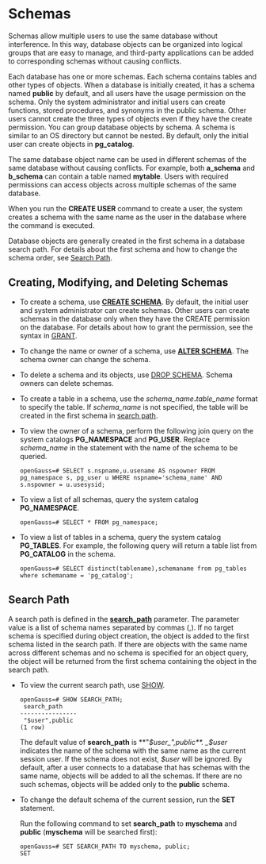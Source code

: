 # Schemas<a name="EN-US_TOPIC_0289900181"></a>

Schemas allow multiple users to use the same database without interference. In this way, database objects can be organized into logical groups that are easy to manage, and third-party applications can be added to corresponding schemas without causing conflicts.

Each database has one or more schemas. Each schema contains tables and other types of objects. When a database is initially created, it has a schema named  **public**  by default, and all users have the usage permission on the schema. Only the system administrator and initial users can create functions, stored procedures, and synonyms in the public schema. Other users cannot create the three types of objects even if they have the create permission. You can group database objects by schema. A schema is similar to an OS directory but cannot be nested. By default, only the initial user can create objects in  **pg\_catalog**.

The same database object name can be used in different schemas of the same database without causing conflicts. For example, both  **a\_schema**  and  **b\_schema**  can contain a table named  **mytable**. Users with required permissions can access objects across multiple schemas of the same database.

When you run the  **CREATE USER**  command to create a user, the system creates a schema with the same name as the user in the database where the command is executed.

Database objects are generally created in the first schema in a database search path. For details about the first schema and how to change the schema order, see  [Search Path](#en-us_topic_0283137084_en-us_topic_0237121104_en-us_topic_0156599225_section03655314403).

## Creating, Modifying, and Deleting Schemas<a name="en-us_topic_0283137084_en-us_topic_0237121104_en-us_topic_0156599225_section0594124724510"></a>

-   To create a schema, use  **[CREATE SCHEMA](../SQLReference/create-schema.md)**. By default, the initial user and system administrator can create schemas. Other users can create schemas in the database only when they have the CREATE permission on the database. For details about how to grant the permission, see the syntax in  [GRANT](../SQLReference/grant.md).
-   To change the name or owner of a schema, use  **[ALTER SCHEMA](../SQLReference/alter-schema.md)**. The schema owner can change the schema.
-   To delete a schema and its objects, use  [DROP SCHEMA](../SQLReference/drop-schema.md). Schema owners can delete schemas.
-   To create a table in a schema, use the  _schema\_name_**.**_table\_name_  format to specify the table. If  _schema\_name_  is not specified, the table will be created in the first schema in  [search path](#en-us_topic_0283137084_en-us_topic_0237121104_en-us_topic_0156599225_section03655314403).
-   To view the owner of a schema, perform the following join query on the system catalogs  **PG\_NAMESPACE**  and  **PG\_USER**. Replace  _schema\_name_  in the statement with the name of the schema to be queried.

    ```
    openGauss=# SELECT s.nspname,u.usename AS nspowner FROM pg_namespace s, pg_user u WHERE nspname='schema_name' AND s.nspowner = u.usesysid;
    ```

-   To view a list of all schemas, query the system catalog  **PG\_NAMESPACE**.

    ```
    openGauss=# SELECT * FROM pg_namespace;
    ```

-   To view a list of tables in a schema, query the system catalog  **PG\_TABLES**. For example, the following query will return a table list from  **PG\_CATALOG**  in the schema.

    ```
    openGauss=# SELECT distinct(tablename),schemaname from pg_tables where schemaname = 'pg_catalog';
    ```


## Search Path<a name="en-us_topic_0283137084_en-us_topic_0237121104_en-us_topic_0156599225_section03655314403"></a>

A search path is defined in the  **[search\_path](../DataBaseReference/statement-behavior.md#en-us_topic_0237124732_en-us_topic_0059779117_s304b0a206e2e4ca782210ffb66cbc4b0)**  parameter. The parameter value is a list of schema names separated by commas \(,\). If no target schema is specified during object creation, the object is added to the first schema listed in the search path. If there are objects with the same name across different schemas and no schema is specified for an object query, the object will be returned from the first schema containing the object in the search path.

-   To view the current search path, use  [SHOW](../SQLReference/show.md).

    ```
    openGauss=# SHOW SEARCH_PATH;
     search_path
    ----------------
     "$user",public
    (1 row)
    ```

    The default value of  **search\_path**  is  **"_$user_",public**.  _$user_  indicates the name of the schema with the same name as the current session user. If the schema does not exist,  _$user_  will be ignored. By default, after a user connects to a database that has schemas with the same name, objects will be added to all the schemas. If there are no such schemas, objects will be added only to the  **public**  schema.

-   To change the default schema of the current session, run the  **SET**  statement.

    Run the following command to set  **search\_path**  to  **myschema**  and  **public**  \(**myschema**  will be searched first\):

    ```
    openGauss=# SET SEARCH_PATH TO myschema, public;
    SET
    ```


